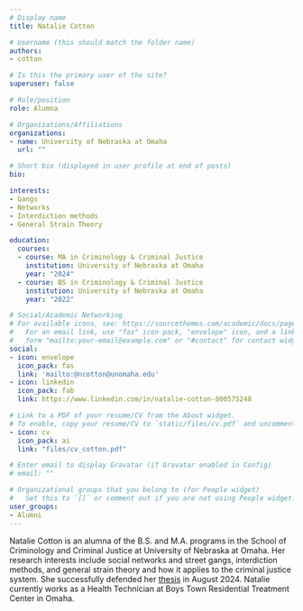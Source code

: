 ```yaml
---
# Display name
title: Natalie Cotton

# Username (this should match the folder name)
authors:
- cotton

# Is this the primary user of the site?
superuser: false

# Role/position
role: Alumna

# Organizations/Affiliations
organizations:
- name: University of Nebraska at Omaha
  url: ""

# Short bio (displayed in user profile at end of posts)
bio: 

interests:
- Gangs
- Networks
- Interdiction methods
- General Strain Theory

education:
  courses:
  - course: MA in Criminology & Criminal Justice
    institution: University of Nebraska at Omaha
    year: "2024"
  - course: BS in Criminology & Criminal Justice
    institution: University of Nebraska at Omaha
    year: "2022"

# Social/Academic Networking
# For available icons, see: https://sourcethemes.com/academic/docs/page-builder/#icons
#   For an email link, use "fas" icon pack, "envelope" icon, and a link in the
#   form "mailto:your-email@example.com" or "#contact" for contact widget.
social:
- icon: envelope
  icon_pack: fas
  link: 'mailto:@ncotton@unomaha.edu'
- icon: linkedin
  icon_pack: fab
  link: https://www.linkedin.com/in/natalie-cotton-800575248

# Link to a PDF of your resume/CV from the About widget.
# To enable, copy your resume/CV to `static/files/cv.pdf` and uncomment the lines below.
- icon: cv
  icon_pack: ai
  link: "files/cv_cotton.pdf"

# Enter email to display Gravatar (if Gravatar enabled in Config)
# email: ""

# Organizational groups that you belong to (for People widget)
#   Set this to `[]` or comment out if you are not using People widget.
user_groups:
- Alumni
---
```


Natalie Cotton is an alumna of the B.S. and M.A. programs in the School of Criminology and Criminal Justice at University of Nebraska at Omaha. Her research interests include social networks and street gangs, interdiction methods, and general strain theory and how it applies to the criminal justice system. She successfully defended her [thesis](https://www.proquest.com/docview/3109679692) in August 2024. Natalie currently works as a Health Technician at Boys Town Residential Treatment Center in Omaha. 
